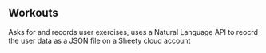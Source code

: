 ## Workouts
Asks for and records user exercises, uses a Natural Language API to reocrd the user data as a JSON file on a Sheety cloud account
